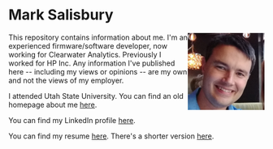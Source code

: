 # Mark Salisbury

<img align="right" width="30%" src="mark-picture.jpg">

This repository contains information about me.  I'm an experienced firmware/software developer, now working for Clearwater Analytics.  Previously I worked for HP Inc.  Any information I've published here -- including my views or opinions -- are my own and not the views of my employer.

I attended Utah State University.  You can find an old homepage about me [here](/Homepage-2005/mark.html).

You can find my LinkedIn profile [here](https://www.linkedin.com/in/mark-salisbury-44044b1/).

You can find my resume [here](resume-full.md).  There's a shorter version [here](resume-short.md).
